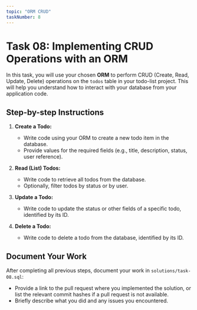 ```yaml
---
topic: "ORM CRUD"
taskNumber: 8
---
```


# Task 08: Implementing CRUD Operations with an ORM

In this task, you will use your chosen **ORM** to perform CRUD (Create, Read, Update, Delete) operations on the `todos` table in your todo-list project. This will help you understand how to interact with your database from your application code.

## Step-by-step Instructions

1. **Create a Todo:**

   - Write code using your ORM to create a new todo item in the database.
   - Provide values for the required fields (e.g., title, description, status, user reference).

2. **Read (List) Todos:**

   - Write code to retrieve all todos from the database.
   - Optionally, filter todos by status or by user.

3. **Update a Todo:**

   - Write code to update the status or other fields of a specific todo, identified by its ID.

4. **Delete a Todo:**
   - Write code to delete a todo from the database, identified by its ID.

## Document Your Work

After completing all previous steps, document your work in `solutions/task-08.sql`:

- Provide a link to the pull request where you implemented the solution, or list the relevant commit hashes if a pull request is not available.
- Briefly describe what you did and any issues you encountered.

